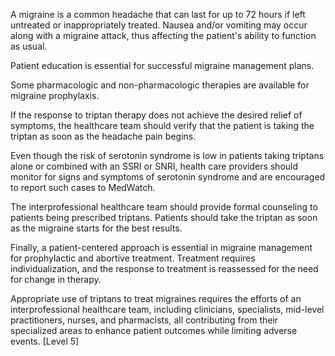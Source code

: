 A migraine is a common headache that can last for up to 72 hours if left untreated or inappropriately treated. Nausea and/or vomiting may occur along with a migraine attack, thus affecting the patient's ability to function as usual.

Patient education is essential for successful migraine management plans.

Some pharmacologic and non-pharmacologic therapies are available for migraine prophylaxis.

If the response to triptan therapy does not achieve the desired relief of symptoms, the healthcare team should verify that the patient is taking the triptan as soon as the headache pain begins.

Even though the risk of serotonin syndrome is low in patients taking triptans alone or combined with an SSRI or SNRI, health care providers should monitor for signs and symptoms of serotonin syndrome and are encouraged to report such cases to MedWatch.

The interprofessional healthcare team should provide formal counseling to patients being prescribed triptans. Patients should take the triptan as soon as the migraine starts for the best results.

Finally, a patient-centered approach is essential in migraine management for prophylactic and abortive treatment. Treatment requires individualization, and the response to treatment is reassessed for the need for change in therapy.

Appropriate use of triptans to treat migraines requires the efforts of an interprofessional healthcare team, including clinicians, specialists, mid-level practitioners, nurses, and pharmacists, all contributing from their specialized areas to enhance patient outcomes while limiting adverse events. [Level 5]